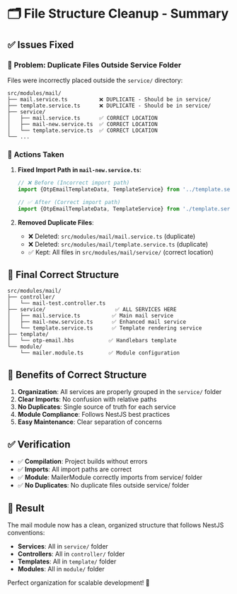 # 🗂️ File Structure Cleanup - Summary

## ✅ Issues Fixed

### 🚫 **Problem: Duplicate Files Outside Service Folder**

Files were incorrectly placed outside the `service/` directory:

```
src/modules/mail/
├── mail.service.ts          ❌ DUPLICATE - Should be in service/
├── template.service.ts      ❌ DUPLICATE - Should be in service/
├── service/
│   ├── mail.service.ts      ✅ CORRECT LOCATION
│   ├── mail-new.service.ts  ✅ CORRECT LOCATION
│   └── template.service.ts  ✅ CORRECT LOCATION
└── ...
```

### 🔧 **Actions Taken**

1. **Fixed Import Path in `mail-new.service.ts`**:
   ```typescript
   // ❌ Before (Incorrect import path)
   import {OtpEmailTemplateData, TemplateService} from '../template.service';
   
   // ✅ After (Correct import path)
   import {OtpEmailTemplateData, TemplateService} from './template.service';
   ```

2. **Removed Duplicate Files**:
   - ❌ Deleted: `src/modules/mail/mail.service.ts` (duplicate)
   - ❌ Deleted: `src/modules/mail/template.service.ts` (duplicate)
   - ✅ Kept: All files in `src/modules/mail/service/` (correct location)

## 📁 **Final Correct Structure**

```
src/modules/mail/
├── controller/
│   └── mail-test.controller.ts
├── service/                      ✅ ALL SERVICES HERE
│   ├── mail.service.ts          ✅ Main mail service
│   ├── mail-new.service.ts      ✅ Enhanced mail service
│   └── template.service.ts      ✅ Template rendering service
├── template/
│   └── otp-email.hbs           ✅ Handlebars template
└── module/
    └── mailer.module.ts        ✅ Module configuration
```

## 🎯 **Benefits of Correct Structure**

1. **Organization**: All services are properly grouped in the `service/` folder
2. **Clear Imports**: No confusion with relative paths
3. **No Duplicates**: Single source of truth for each service
4. **Module Compliance**: Follows NestJS best practices
5. **Easy Maintenance**: Clear separation of concerns

## ✅ **Verification**

- ✅ **Compilation**: Project builds without errors
- ✅ **Imports**: All import paths are correct
- ✅ **Module**: MailerModule correctly imports from service/ folder
- ✅ **No Duplicates**: No duplicate files outside service/ folder

## 🚀 **Result**

The mail module now has a clean, organized structure that follows NestJS conventions:

- **Services**: All in `service/` folder
- **Controllers**: All in `controller/` folder  
- **Templates**: All in `template/` folder
- **Modules**: All in `module/` folder

Perfect organization for scalable development! 🎉
